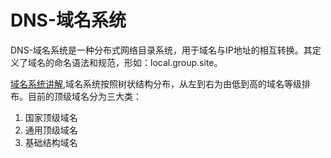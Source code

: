 # DNS-域名系统
DNS-域名系统是一种分布式网络目录系统，用于域名与IP地址的相互转换。其定义了域名的命名语法和规范，形如：local.group.site。

[域名系统讲解](https://blog.csdn.net/yipiankongbai/article/details/25031461),域名系统按照树状结构分布，从左到右为由低到高的域名等级排布。目前的顶级域名分为三大类：
1. 国家顶级域名
2. 通用顶级域名
3. 基础结构域名